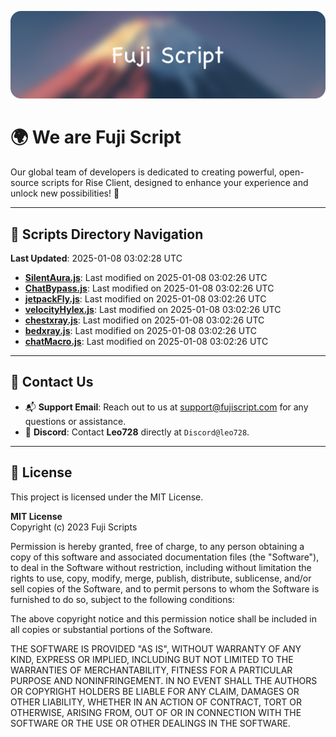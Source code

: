 ![Banner](.github/b.webp)

# 🌍 **We are Fuji Script**

Our global team of developers is dedicated to creating powerful, open-source scripts for Rise Client, designed to enhance your experience and unlock new possibilities! 🌟

---
<!-- SCRIPTS_NAVIGATION_START -->
## 📂 **Scripts Directory Navigation**

**Last Updated**: 2025-01-08 03:02:28 UTC

- **[SilentAura.js](scripts/SilentAura.js)**: Last modified on 2025-01-08 03:02:26 UTC
- **[ChatBypass.js](scripts/ChatBypass.js)**: Last modified on 2025-01-08 03:02:26 UTC
- **[jetpackFly.js](scripts/jetpackFly.js)**: Last modified on 2025-01-08 03:02:26 UTC
- **[velocityHylex.js](scripts/velocityHylex.js)**: Last modified on 2025-01-08 03:02:26 UTC
- **[chestxray.js](scripts/chestxray.js)**: Last modified on 2025-01-08 03:02:26 UTC
- **[bedxray.js](scripts/bedxray.js)**: Last modified on 2025-01-08 03:02:26 UTC
- **[chatMacro.js](scripts/chatMacro.js)**: Last modified on 2025-01-08 03:02:26 UTC

<!-- SCRIPTS_NAVIGATION_END -->

---

## 💬 **Contact Us**  
- 📬 **Support Email**: Reach out to us at [support@fujiscript.com](mailto:support@fujiscript.com) for any questions or assistance.  
- 💬 **Discord**: Contact **Leo728** directly at `Discord@leo728`.

---

## 📜 **License**

This project is licensed under the MIT License.  

**MIT License**  
Copyright (c) 2023 Fuji Scripts  

Permission is hereby granted, free of charge, to any person obtaining a copy of this software and associated documentation files (the "Software"), to deal in the Software without restriction, including without limitation the rights to use, copy, modify, merge, publish, distribute, sublicense, and/or sell copies of the Software, and to permit persons to whom the Software is furnished to do so, subject to the following conditions:  

The above copyright notice and this permission notice shall be included in all copies or substantial portions of the Software.  

THE SOFTWARE IS PROVIDED "AS IS", WITHOUT WARRANTY OF ANY KIND, EXPRESS OR IMPLIED, INCLUDING BUT NOT LIMITED TO THE WARRANTIES OF MERCHANTABILITY, FITNESS FOR A PARTICULAR PURPOSE AND NONINFRINGEMENT. IN NO EVENT SHALL THE AUTHORS OR COPYRIGHT HOLDERS BE LIABLE FOR ANY CLAIM, DAMAGES OR OTHER LIABILITY, WHETHER IN AN ACTION OF CONTRACT, TORT OR OTHERWISE, ARISING FROM, OUT OF OR IN CONNECTION WITH THE SOFTWARE OR THE USE OR OTHER DEALINGS IN THE SOFTWARE.  

